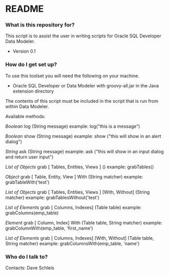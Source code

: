 # README #

### What is this repository for? ###

This script is to assist the user in writing scripts for Oracle SQL Developer Data Modeler.

 * Version 0.1

### How do I get set up? ###

To use this toolset you will need the following on your machine.

 * Oracle SQL Developer or Data Modeler with groovy-all.jar in the Java extension directory


The contents of this script must be included in the script that is run from within Data Modeler.

Available methods:

_Boolean_ log (String message)
example: log("this is a message")

_Boolean_ show (String message)
example: show ("this will show in an alert dialog")

_String_ ask (String message)
example: ask ("this will show in an input dialog and return user input")

_List of Objects_ grab [ Tables, Entities, Views ] ()
example: grabTables()

_Object_ grab [ Table, Entity, View ] With (String matcher)
example: grabTableWith('test')

_List of Objects_ grab [ Tables, Entities, Views ] [With, Without] (String matcher)
example: grabTablesWithout('test')

_List of Elements_ grab [ Columns, Indexes] (Table table)
example: grabColumns(emp_table)

_Element_ grab [ Column, Index] With (Table table, String matcher)
example: grabColumnWith(emp_table, 'first_name')

_List of Elements_ grab [ Columns, Indexes] [With, Without] (Table table, String matcher)
example: grabColumnsWith(emp_table, 'name')


### Who do I talk to? ###

Contacts: Dave Schleis
